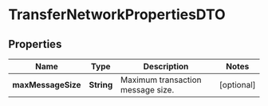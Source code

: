 

# TransferNetworkPropertiesDTO


## Properties

| Name | Type | Description | Notes |
|------------ | ------------- | ------------- | -------------|
|**maxMessageSize** | **String** | Maximum transaction message size. |  [optional] |



